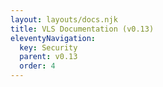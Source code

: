 ```yaml
---
layout: layouts/docs.njk
title: VLS Documentation (v0.13)
eleventyNavigation:
  key: Security
  parent: v0.13
  order: 4
---
```

